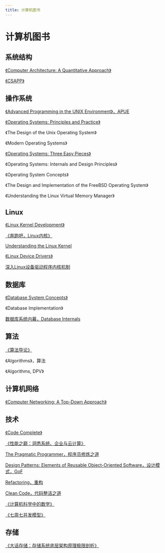 ```yaml
---
title: 计算机图书
---
```


# 计算机图书

## 系统结构

[《Computer Architecture: A Quantitative Approach》](%E8%AE%A1%E7%AE%97%E6%9C%BA%E5%9B%BE%E4%B9%A6/%E3%80%8AComputer%20Architecture%20A%20Quantitative%20Approach%E3%80%8B.md)

[《CSAPP》](%E8%AE%A1%E7%AE%97%E6%9C%BA%E5%9B%BE%E4%B9%A6/%E3%80%8ACSAPP%E3%80%8B.md)

## 操作系统

[《Advanced Programming in the UNIX Environment》，APUE](%E8%AE%A1%E7%AE%97%E6%9C%BA%E5%9B%BE%E4%B9%A6/%E3%80%8AAdvanced%20Programming%20in%20the%20UNIX%20Environment%E3%80%8B%EF%BC%8CAPU.md)

[《Operating Systems: Principles and Practice》](%E8%AE%A1%E7%AE%97%E6%9C%BA%E5%9B%BE%E4%B9%A6/%E3%80%8AOperating%20Systems%20Principles%20and%20Practice%E3%80%8B.md)

《The Design of the Unix Operating System》

《Modern Operating Systems》

[《Operating Systems: Three Easy Pieces》](%E8%AE%A1%E7%AE%97%E6%9C%BA%E5%9B%BE%E4%B9%A6/%E3%80%8AOperating%20Systems%20Three%20Easy%20Pieces%E3%80%8B.md)

《Operating Systems: Internals and Design Principles》

《Operating System Concepts》

《The Design and Implementation of the FreeBSD Operating System》

《Understanding the Linux Virtual Memory Manager》

## Linux

[《Linux Kernel Development》](%E8%AE%A1%E7%AE%97%E6%9C%BA%E5%9B%BE%E4%B9%A6/%E3%80%8ALinux%20Kernel%20Development%E3%80%8B.md)

[《奔跑吧，Linux内核》](%E8%AE%A1%E7%AE%97%E6%9C%BA%E5%9B%BE%E4%B9%A6/%E3%80%8A%E5%A5%94%E8%B7%91%E5%90%A7%EF%BC%8CLinux%E5%86%85%E6%A0%B8%E3%80%8B.md)

[Understanding the Linux Kernel](%E8%AE%A1%E7%AE%97%E6%9C%BA%E5%9B%BE%E4%B9%A6/Understanding%20the%20Linux%20Kernel.md)

[《Linux Device Drivers》](%E8%AE%A1%E7%AE%97%E6%9C%BA%E5%9B%BE%E4%B9%A6/%E3%80%8ALinux%20Device%20Drivers%E3%80%8B.md)

[深入Linux设备驱动程序内核机制](%E8%AE%A1%E7%AE%97%E6%9C%BA%E5%9B%BE%E4%B9%A6/%E6%B7%B1%E5%85%A5Linux%E8%AE%BE%E5%A4%87%E9%A9%B1%E5%8A%A8%E7%A8%8B%E5%BA%8F%E5%86%85%E6%A0%B8%E6%9C%BA%E5%88%B6.md)

## 数据库

[《Database System Concepts》](%E8%AE%A1%E7%AE%97%E6%9C%BA%E5%9B%BE%E4%B9%A6/%E3%80%8ADatabase%20System%20Concepts%E3%80%8B.md)

《Database Implementation》

[数据库系统内幕，Database Internals](%E8%AE%A1%E7%AE%97%E6%9C%BA%E5%9B%BE%E4%B9%A6/%E6%95%B0%E6%8D%AE%E5%BA%93%E7%B3%BB%E7%BB%9F%E5%86%85%E5%B9%95%EF%BC%8CDatabase%20Internals.md)

## 算法

[《算法导论》](../algorithm/%E3%80%8A%E7%AE%97%E6%B3%95%E5%AF%BC%E8%AE%BA%E3%80%8B.md) 

《Algorithms》，算法

《Algorithms, DPV》

## 计算机网络

[《Computer Networking: A Top-Down Approach》](%E8%AE%A1%E7%AE%97%E6%9C%BA%E5%9B%BE%E4%B9%A6/%E3%80%8AComputer%20Networking%20A%20Top-Down%20Approach%E3%80%8B.md)

## 技术

[《Code Complete》](%E8%AE%A1%E7%AE%97%E6%9C%BA%E5%9B%BE%E4%B9%A6/%E3%80%8ACode%20Complete%E3%80%8B.md)

[《性能之巅：洞悉系统、企业与云计算》](%E8%AE%A1%E7%AE%97%E6%9C%BA%E5%9B%BE%E4%B9%A6/%E3%80%8A%E6%80%A7%E8%83%BD%E4%B9%8B%E5%B7%85%EF%BC%9A%E6%B4%9E%E6%82%89%E7%B3%BB%E7%BB%9F%E3%80%81%E4%BC%81%E4%B8%9A%E4%B8%8E%E4%BA%91%E8%AE%A1%E7%AE%97%E3%80%8B.md)

[The Pragmatic Programmer，程序员修炼之道](%E8%AE%A1%E7%AE%97%E6%9C%BA%E5%9B%BE%E4%B9%A6/The%20Pragmatic%20Programmer%EF%BC%8C%E7%A8%8B%E5%BA%8F%E5%91%98%E4%BF%AE%E7%82%BC%E4%B9%8B%E9%81%93.md)

[Design Patterns: Elements of Reusable Object-Oriented Software，设计模式，GoF](%E8%AE%A1%E7%AE%97%E6%9C%BA%E5%9B%BE%E4%B9%A6/Design%20Patterns%20Elements%20of%20Reusable%20Object-Orient.md)

[Refactoring，重构](%E8%AE%A1%E7%AE%97%E6%9C%BA%E5%9B%BE%E4%B9%A6/Refactoring%EF%BC%8C%E9%87%8D%E6%9E%84.md)

[Clean Code，代码整洁之道](%E8%AE%A1%E7%AE%97%E6%9C%BA%E5%9B%BE%E4%B9%A6/Clean%20Code%EF%BC%8C%E4%BB%A3%E7%A0%81%E6%95%B4%E6%B4%81%E4%B9%8B%E9%81%93.md)

[《计算机科学中的数学》](%E8%AE%A1%E7%AE%97%E6%9C%BA%E5%9B%BE%E4%B9%A6/%E3%80%8A%E8%AE%A1%E7%AE%97%E6%9C%BA%E7%A7%91%E5%AD%A6%E4%B8%AD%E7%9A%84%E6%95%B0%E5%AD%A6%E3%80%8B.md)

[《七周七并发模型》](%E8%AE%A1%E7%AE%97%E6%9C%BA%E5%9B%BE%E4%B9%A6/%E3%80%8A%E4%B8%83%E5%91%A8%E4%B8%83%E5%B9%B6%E5%8F%91%E6%A8%A1%E5%9E%8B%E3%80%8B.md)

## 存储

[《大话存储：存储系统底层架构原理极限剖析》](%E8%AE%A1%E7%AE%97%E6%9C%BA%E5%9B%BE%E4%B9%A6/%E3%80%8A%E5%A4%A7%E8%AF%9D%E5%AD%98%E5%82%A8%EF%BC%9A%E5%AD%98%E5%82%A8%E7%B3%BB%E7%BB%9F%E5%BA%95%E5%B1%82%E6%9E%B6%E6%9E%84%E5%8E%9F%E7%90%86%E6%9E%81%E9%99%90%E5%89%96%E6%9E%90%E3%80%8B.md)